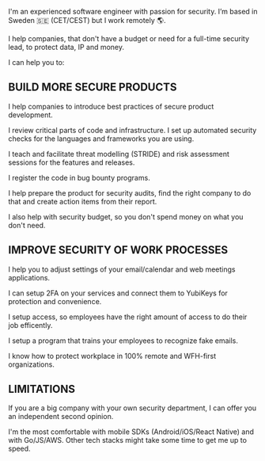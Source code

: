 I'm an experienced software engineer with passion for security. I’m based in Sweden 🇸🇪 (CET/CEST) but I work remotely 🌎.

I help companies, that don't have a budget or need for a full-time security lead, to protect data, IP and money.

I can help you to:

## BUILD MORE SECURE PRODUCTS

I help companies to introduce best practices of secure product development. 

I review critical parts of code and infrastructure. I set up automated security checks for the languages and frameworks you are using.

I teach and facilitate threat modelling (STRIDE) and risk assessment sessions for the features and releases.

I register the code in bug bounty programs. 

I help prepare the product for security audits, find the right company to do that and create action items from their report.

I also help with security budget, so you don't spend money on what you don't need.

## IMPROVE SECURITY OF WORK PROCESSES

I help you to adjust settings of your email/calendar and web meetings applications. 

I can setup 2FA on your services and connect them to YubiKeys for protection and convenience.

I setup access, so employees have the right amount of access to do their job efficently. 

I setup a program that trains your employees to recognize fake emails.

I know how to protect workplace in 100% remote and WFH-first organizations.

## LIMITATIONS

If you are a big company with your own security department, I can offer you an independent second opinion.

I'm the most comfortable with mobile SDKs (Android/iOS/React Native) and with Go/JS/AWS. Other tech stacks might take some time to get me up to speed.
